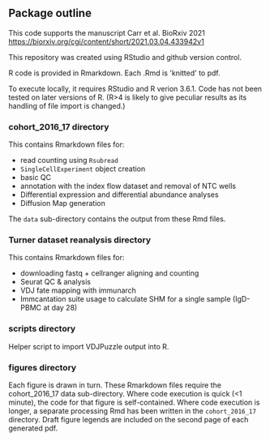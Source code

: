## Package outline

This code supports the manuscript Carr et al. BioRxiv 2021 https://biorxiv.org/cgi/content/short/2021.03.04.433942v1

This repository was created using RStudio and github version control.

R code is provided in Rmarkdown. Each .Rmd is 'knitted' to pdf.

To execute locally, it requires RStudio and R verion 3.6.1. Code has not been tested on later versions of R. (R>4 is likely to give peculiar results as its handling of file import is changed.)

### cohort_2016_17 directory

This contains Rmarkdown files for:

- read counting using `Rsubread`
- `SingleCellExperiment` object creation
- basic QC
- annotation with the index flow dataset and removal of NTC wells
- Differential expression and differential abundance analyses
- Diffusion Map generation

The `data` sub-directory contains the output from these Rmd files.

### Turner dataset reanalysis directory

This contains Rmarkdown files for:

- downloading fastq + cellranger aligning and counting
- Seurat QC & analysis
- VDJ fate mapping with immunarch
- Immcantation suite usage to calculate SHM for a single sample (IgD- PBMC at day 28)

### scripts directory

Helper script to import VDJPuzzle output into R.

### figures directory

Each figure is drawn in turn.
These Rmarkdown files require the cohort_2016_17 data sub-directory.
Where code execution is quick (<1 minute), the code for that figure is self-contained.
Where code execution is longer, a separate processing Rmd has been written in the `cohort_2016_17` directory.
Draft figure legends are included on the second page of each generated pdf.


